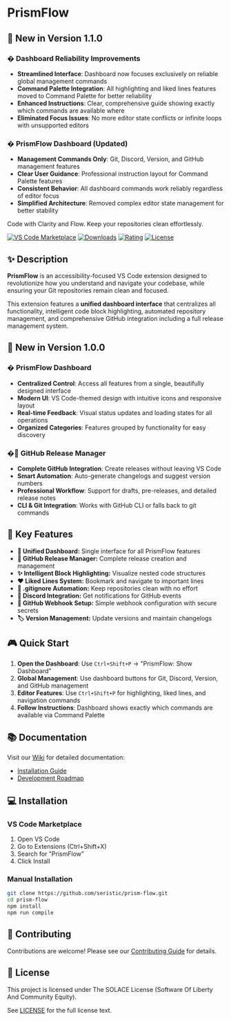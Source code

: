 # PrismFlow

## 🎯 New in Version 1.1.0

### � **Dashboard Reliability Improvements**

- **Streamlined Interface**: Dashboard now focuses exclusively on reliable global management commands
- **Command Palette Integration**: All highlighting and liked lines features moved to Command Palette for better reliability
- **Enhanced Instructions**: Clear, comprehensive guide showing exactly which commands are available where
- **Eliminated Focus Issues**: No more editor state conflicts or infinite loops with unsupported editors

### � **PrismFlow Dashboard** (Updated)

- **Management Commands Only**: Git, Discord, Version, and GitHub management features
- **Clear User Guidance**: Professional instruction layout for Command Palette features
- **Consistent Behavior**: All dashboard commands work reliably regardless of editor focus
- **Simplified Architecture**: Removed complex editor state management for better stability

Code with Clarity and Flow. Keep your repositories clean effortlessly.

[![VS Code Marketplace](https://img.shields.io/visual-studio-marketplace/v/Seristic.prismflow)](https://marketplace.visualstudio.com/items?itemName=Seristic.prismflow)
[![Downloads](https://img.shields.io/visual-studio-marketplace/d/Seristic.prismflow)](https://marketplace.visualstudio.com/items?itemName=Seristic.prismflow)
[![Rating](https://img.shields.io/visual-studio-marketplace/r/Seristic.prismflow)](https://marketplace.visualstudio.com/items?itemName=Seristic.prismflow)
[![License](https://img.shields.io/badge/license-SOLACE-orange)](./LICENSE.md)

## ✨ Description

**PrismFlow** is an accessibility-focused VS Code extension designed to revolutionize how you understand and navigate your codebase, while ensuring your Git repositories remain clean and focused.

This extension features a **unified dashboard interface** that centralizes all functionality, intelligent code block highlighting, automated repository management, and comprehensive GitHub integration including a full release management system.

<!-- ![PrismFlow Demo](https://raw.githubusercontent.com/seristic/prism-flow/main/images/demo.gif) -->

## 🎯 New in Version 1.0.0

### � **PrismFlow Dashboard**

- **Centralized Control**: Access all features from a single, beautifully designed interface
- **Modern UI**: VS Code-themed design with intuitive icons and responsive layout
- **Real-time Feedback**: Visual status updates and loading states for all operations
- **Organized Categories**: Features grouped by functionality for easy discovery

### �🚀 **GitHub Release Manager**

- **Complete GitHub Integration**: Create releases without leaving VS Code
- **Smart Automation**: Auto-generate changelogs and suggest version numbers
- **Professional Workflow**: Support for drafts, pre-releases, and detailed release notes
- **CLI & Git Integration**: Works with GitHub CLI or falls back to git commands

## 🚀 Key Features

- **🔮 Unified Dashboard:** Single interface for all PrismFlow features
- **🚀 GitHub Release Manager:** Complete release creation and management
- **✨ Intelligent Block Highlighting:** Visualize nested code structures
- **❤️ Liked Lines System:** Bookmark and navigate to important lines
- **📂 .gitignore Automation:** Keep repositories clean with no effort
- **💬 Discord Integration:** Get notifications for GitHub events
- **🐙 GitHub Webhook Setup:** Simple webhook configuration with secure secrets
- **🏷️ Version Management:** Update versions and maintain changelogs

## 🎮 Quick Start

1. **Open the Dashboard**: Use `Ctrl+Shift+P` → "PrismFlow: Show Dashboard"
2. **Global Management**: Use dashboard buttons for Git, Discord, Version, and GitHub management
3. **Editor Features**: Use `Ctrl+Shift+P` for highlighting, liked lines, and navigation commands
4. **Follow Instructions**: Dashboard shows exactly which commands are available via Command Palette

## 📚 Documentation

Visit our [Wiki](https://github.com/seristic/prism-flow/wiki) for detailed documentation:

- [Installation Guide](https://github.com/Seristic/Prism-Flow/wiki)
- [Development Roadmap](https://github.com/Seristic/Prism-Flow/wiki/Development-Roadmap#prismflow-development-roadmap)

## 💻 Installation

### VS Code Marketplace

1. Open VS Code
2. Go to Extensions (Ctrl+Shift+X)
3. Search for "PrismFlow"
4. Click Install

### Manual Installation

```bash
git clone https://github.com/seristic/prism-flow.git
cd prism-flow
npm install
npm run compile
```

## 🤝 Contributing

Contributions are welcome! Please see our [Contributing Guide](CONTRIBUTING.md) for details.

## 📝 License

This project is licensed under The SOLACE License (Software Of Liberty And Community Equity).

See [LICENSE](LICENSE.md) for the full license text.
